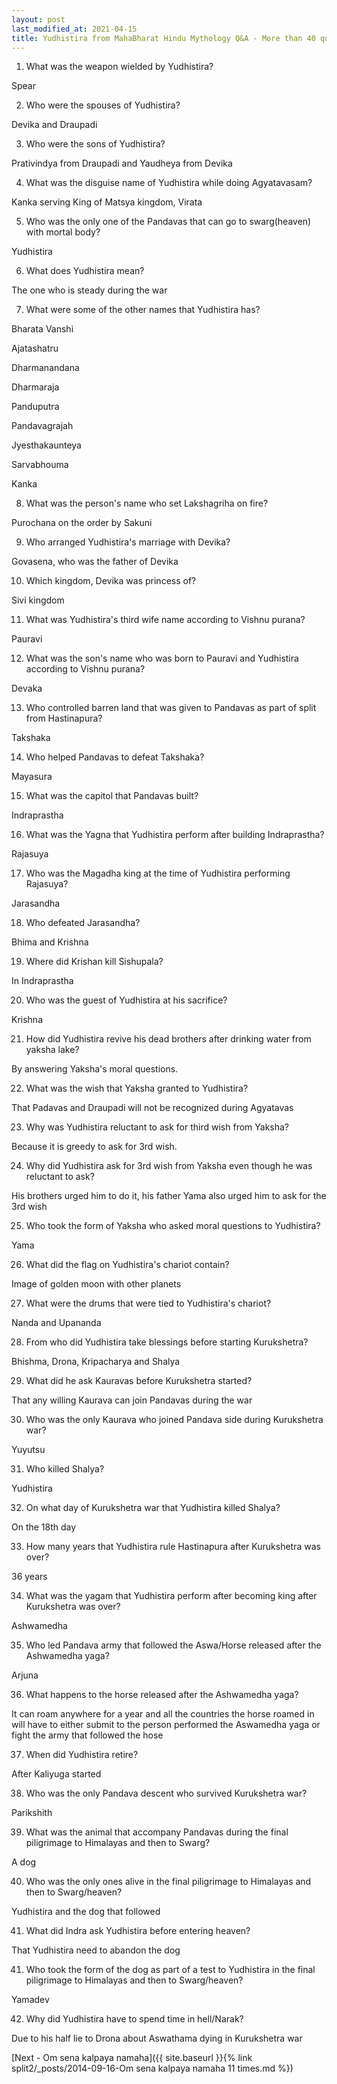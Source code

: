 ```yaml
---
layout: post
last_modified_at: 2021-04-15
title: Yudhistira from MahaBharat Hindu Mythology Q&A - More than 40 questions
---
```


1) What was the weapon wielded by Yudhistira?

Spear

2) Who were the spouses of Yudhistira?

Devika and Draupadi

3) Who were the sons of Yudhistira?

Prativindya from Draupadi and Yaudheya from Devika

 
4) What was the disguise name of Yudhistira while doing Agyatavasam?

Kanka serving King of Matsya kingdom, Virata

5) Who was the only one of the Pandavas that can go to swarg(heaven) with mortal body?

Yudhistira

6) What does Yudhistira mean?

The one who is steady during the war

7) What were some of the other names that Yudhistira has?

Bharata Vanshi 

Ajatashatru

Dharmanandana

Dharmaraja

Panduputra

Pandavagrajah

Jyesthakaunteya

Sarvabhouma

Kanka

8) What was the person's name who set Lakshagriha on fire?

Purochana on the order by Sakuni

9) Who arranged Yudhistira's marriage with Devika?

Govasena, who was the father of Devika

10) Which kingdom, Devika was princess of?

Sivi kingdom

11) What was Yudhistira's third wife name according to Vishnu purana?

Pauravi

12) What was the son's name who was born to Pauravi and Yudhistira according to Vishnu purana?

Devaka

13) Who controlled barren land that was given to Pandavas as part of split from Hastinapura?

Takshaka

14) Who helped Pandavas to defeat Takshaka?

Mayasura

15) What was the capitol that Pandavas built?

Indraprastha

16) What was the Yagna that Yudhistira perform after building Indraprastha?

Rajasuya

17) Who was the Magadha king at the time of Yudhistira performing Rajasuya?

Jarasandha

18) Who defeated Jarasandha?

Bhima and Krishna

19) Where did Krishan kill Sishupala?

In Indraprastha

20) Who was the guest of Yudhistira at his sacrifice?

Krishna

21) How did Yudhistira revive his dead brothers after drinking water from yaksha lake?

By answering Yaksha's moral questions.

22) What was the wish that Yaksha granted to Yudhistira?

That Padavas and Draupadi will not be recognized during Agyatavas
 
23) Why was Yudhistira reluctant to ask for third wish from Yaksha?

Because it is greedy to ask for 3rd wish.

24) Why did Yudhistira ask for 3rd wish from Yaksha even though he was reluctant to ask?

His brothers urged him to do it, his father Yama also urged him to ask for the 3rd wish

25) Who took the form of Yaksha who asked moral questions to Yudhistira?

Yama

26) What did the flag on Yudhistira's chariot contain?

Image of golden moon with other planets

27) What were the drums that were tied to Yudhistira's chariot?

Nanda and Upananda

28) From who did Yudhistira take blessings before starting Kurukshetra?

Bhishma, Drona, Kripacharya and Shalya

29) What did he ask Kauravas before Kurukshetra started?

That any willing Kaurava can join Pandavas during the war

30) Who was the only Kaurava who joined Pandava side during Kurukshetra war?

Yuyutsu

31) Who killed Shalya?

Yudhistira

32) On what day of Kurukshetra war that Yudhistira killed Shalya?

On the 18th day

33) How many years that Yudhistira rule Hastinapura after Kurukshetra was over?

36 years

34) What was the yagam that   Yudhistira perform after becoming king after Kurukshetra was over?

Ashwamedha

35) Who led Pandava army that followed the Aswa/Horse released after the  Ashwamedha yaga?

Arjuna

36) What happens to the horse released after the  Ashwamedha yaga?

It can roam anywhere for a year and all the countries the horse roamed in will have to either submit to the person performed the Aswamedha yaga or fight the army that followed the hose

37) When did Yudhistira retire?

After Kaliyuga started

38) Who was the only Pandava descent who survived Kurukshetra war?

Parikshith

39) What was the animal that accompany Pandavas during the final piligrimage to Himalayas and then to Swarg?

A dog

40) Who was the only ones alive in the final piligrimage to Himalayas and then to Swarg/heaven?

Yudhistira and the dog that followed

41) What did Indra ask Yudhistira before entering heaven?

That Yudhistira need to abandon the dog

41) Who took the form of the dog as part of a test to Yudhistira in the final piligrimage to Himalayas and then to Swarg/heaven?

Yamadev

42) Why did Yudhistira have to spend time in hell/Narak?

Due to his  half lie to Drona about Aswathama dying in Kurukshetra war

[Next - Om sena kalpaya namaha]({{ site.baseurl }}{% link  split2/_posts/2014-09-16-Om sena kalpaya namaha 11 times.md %})
